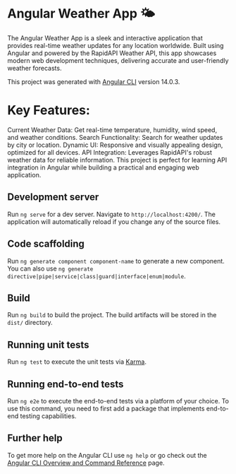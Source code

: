 # Angular Weather App 🌤️

The Angular Weather App is a sleek and interactive application that provides real-time weather updates for any location worldwide. Built using Angular and powered by the RapidAPI Weather API, this app showcases modern web development techniques, delivering accurate and user-friendly weather forecasts.

This project was generated with [Angular CLI](https://github.com/angular/angular-cli) version 14.0.3.

# Key Features:
Current Weather Data: Get real-time temperature, humidity, wind speed, and weather conditions.
Search Functionality: Search for weather updates by city or location.
Dynamic UI: Responsive and visually appealing design, optimized for all devices.
API Integration: Leverages RapidAPI's robust weather data for reliable information.
This project is perfect for learning API integration in Angular while building a practical and engaging web application.

## Development server

Run `ng serve` for a dev server. Navigate to `http://localhost:4200/`. The application will automatically reload if you change any of the source files.

## Code scaffolding

Run `ng generate component component-name` to generate a new component. You can also use `ng generate directive|pipe|service|class|guard|interface|enum|module`.

## Build

Run `ng build` to build the project. The build artifacts will be stored in the `dist/` directory.

## Running unit tests

Run `ng test` to execute the unit tests via [Karma](https://karma-runner.github.io).

## Running end-to-end tests

Run `ng e2e` to execute the end-to-end tests via a platform of your choice. To use this command, you need to first add a package that implements end-to-end testing capabilities.

## Further help

To get more help on the Angular CLI use `ng help` or go check out the [Angular CLI Overview and Command Reference](https://angular.io/cli) page.
